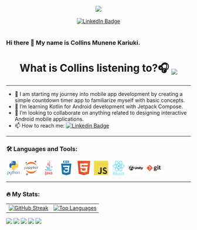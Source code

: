 <!-- The "Hello there" greeting -->
<p align="center">
  <img src="https://capsule-render.vercel.app/api?type=wave&height=300&color=gradient&text=Hello%20there%20😁&animation=fadeIn&textBg=false&fontAlign=45&fontAlignY=39"/>
</p>

<!-- LinkedIn badge that redirects to my official LinkedIn profile -->
<div id="badges" align="center">
  <a href="https://www.linkedin.com/in/collins-kariuki/">
    <img src="https://img.shields.io/badge/LinkedIn-blue?logo=linkedin&logoColor=white&style=for-the-badge" alt="LinkedIn Badge"/>
  </a>
</div>

<!-- The profile views button -->
<div id="badges" align="center">
  <img src="https://komarev.com/ghpvc/?username=Collins-kariuk&style=flat-square&color=blue" alt=""/>
</div>

### Hi there 👋 My name is Collins Munene Kariuki.

<!-- Spotify current listen -->
<h1 align="center">
  What is Collins listening to?🎧
  <a><i style="font-size: 10px" class="bx bx-tada-hover">
                    <img src="https://spotify-github-profile.kittinanx.com/api/view?uid=bkls5hbbhstqeyes0l3tl9l9s&cover_image=true&theme=default&show_offline=true&background_color=121212&interchange=true&bar_color=53b14f&bar_color_cover=false)](https://spotify-github-profile.kittinanx.com/api/view?uid=bkls5hbbhstqeyes0l3tl9l9s&redirect=true)" align="middle"></img>
                    </i>
                  </a>
</h1>

---

- 🔭 I am starting my journey into mobile app development by creating a simple countdown timer app to familiarize myself with basic concepts.
- 🌱 I’m learning Kotlin for Android development with Jetpack Compose.
- 👯 I’m looking to collaborate on anything related to designing interactive Android mobile applications.
- 📫 How to reach me: [![Linkedin Badge](https://img.shields.io/badge/LinkedIn-blue?style=flat&logo=Linkedin&logoColor=white)](https://www.linkedin.com/in/collins-kariuki/)

---

### 🛠️ Languages and Tools:

<div>
  <img src="https://github.com/devicons/devicon/blob/master/icons/python/python-original-wordmark.svg" title="Python3" alt="Python3" width="40" height="40"/>&nbsp;
  <img src="https://github.com/devicons/devicon/blob/master/icons/jupyter/jupyter-original-wordmark.svg" title="Jupyter Notebook" alt="Jupyter" width="40" height="40"/>&nbsp;
  <img src="https://github.com/devicons/devicon/blob/master/icons/java/java-original-wordmark.svg" title="Java" alt="Java" width="40" height="40"/>&nbsp;
  <img src="https://github.com/devicons/devicon/blob/master/icons/css3/css3-plain-wordmark.svg"  title="CSS3" alt="CSS" width="40" height="40"/>&nbsp;
  <img src="https://github.com/devicons/devicon/blob/master/icons/html5/html5-original.svg" title="HTML5" alt="HTML" width="40" height="40"/>&nbsp;
  <img src="https://github.com/devicons/devicon/blob/master/icons/javascript/javascript-original.svg" title="JavaScript" alt="JavaScript" width="40" height="40"/>&nbsp;
  <img src="https://github.com/devicons/devicon/blob/master/icons/react/react-original-wordmark.svg" title="React" alt="React" width="40" height="40"/>&nbsp;
  <img src="https://github.com/devicons/devicon/blob/master/icons/unity/unity-original-wordmark.svg" title="Unity" alt="Unity" width="40" height="40"/>&nbsp;
  <img src="https://github.com/devicons/devicon/blob/master/icons/git/git-original-wordmark.svg" title="Git" **alt="Git" width="40" height="40"/>
</div>

---

### 🔥 My Stats:
<table>
  <tr>
    <td>
    <!-- GitHub streak stats -->
      <a href="https://git.io/streak-stats">
        <img src="https://streak-stats.demolab.com?user=Collins-kariuk&theme=dark" alt="GitHub Streak">
      </a>
    </td>
    <td>
    <!-- GitHub top language stats -->
      <a href="https://github.com/anuraghazra/github-readme-stats">
        <img src="https://github-readme-stats.vercel.app/api/top-langs/?username=Collins-kariuk" alt="Top Languages">
      </a>
    </td>
  </tr>
</table>

![](http://github-profile-summary-cards.vercel.app/api/cards/profile-details?username=Collins-kariuk&theme=algolia)
![](http://github-profile-summary-cards.vercel.app/api/cards/stats?username=Collins-kariuk&theme=algolia)
![](http://github-profile-summary-cards.vercel.app/api/cards/productive-time?username=Collins-kariuk&theme=algolia&utcOffset=8)
![](http://github-profile-summary-cards.vercel.app/api/cards/repos-per-language?username=Collins-kariuk&theme=algolia)
![](http://github-profile-summary-cards.vercel.app/api/cards/most-commit-language?username=Collins-kariuk&theme=algolia)
